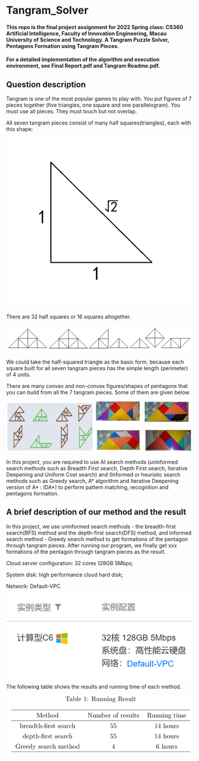 # Tangram_Solver

#### This repo is the final project assignment for 2022 Spring class: CS360 Artificial Intelligence, Faculty of Innovation Engineering, Macau University of Science and Technology. A Tangram Puzzle Solver, Pentagons Formation using Tangram Pieces.

#### For a detailed implementation of the algorithm and execution environment, see Final Report.pdf and Tangram Readme.pdf. 

## Question description

Tangram is one of the most popular games to play with. You put figures of 7 pieces together (five triangles, one square and one parallelogram). You must use all pieces. They must touch but not overlap.

All seven tangram pieces consist of many half squares(triangles), each with this shape: 

![Basic Shape](Image/BasicShape.png)

There are 32 half squares or 16 squares altogether.

![A Set Of Tangram Peices](Image/ASetOfTangramPeices.png)

We could take the half-squared triangle as the basic form, because each square built for all seven tangram pieces has the simple length (perimeter) of 4 units.

There are many convex and non-convex figures/shapes of pentagons that you can build from all the 7 tangram pieces. Some of them are given below.

![Convex and non-convex figures](Image/Conv-Nonconv.png)

In this project, you are required to use AI search methods (uninformed search methods such as Breadth First search, Depth First search, Iterative Deepening and Uniform Cost search) and (Informed or heuristic search methods such as Greedy search, A* algorithm and Iterative Deepening version of A* : IDA*) to perform pattern matching, recognition and pentagons formation.

## A brief description of our method and the result

In this project, we use uninformed search methods - the breadth-first search(BFS) method and the depth-first search(DFS) method, and informed search method - Greedy search method to get formations of the pentagon through tangram pieces. After running our program, we finally get xxx formations of the pentagon through tangram pieces as the result.

Cloud server configuration: 32 cores 128GB 5Mbps;

System disk: high performance cloud hard disk;

Network: Default-VPC.

![Cloud Server](Image/envi.png)

The following table shows the results and running time of each method.

![Cloud Server](Image/Result.png)
